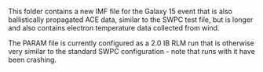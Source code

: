 This folder contains a new IMF file for the Galaxy 15 event that is also ballistically propagated ACE data, similar to the SWPC test file, but is longer and also contains electron temperature data collected from wind.

The PARAM file is currently configured as a 2.0 IB RLM run that is otherwise very similar to the standard SWPC configuration - note that runs with it have been crashing.